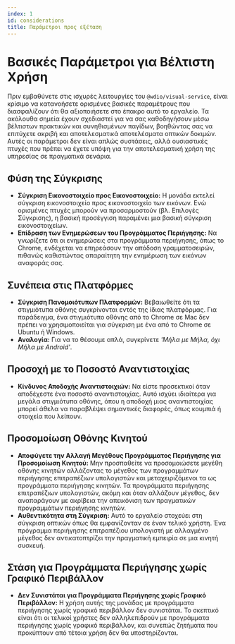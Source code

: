 ```yaml
---
index: 1
id: considerations
title: Παράμετροι προς εξέταση
---
```


# Βασικές Παράμετροι για Βέλτιστη Χρήση

Πριν εμβαθύνετε στις ισχυρές λειτουργίες του `@wdio/visual-service`, είναι κρίσιμο να κατανοήσετε ορισμένες βασικές παραμέτρους που διασφαλίζουν ότι θα αξιοποιήσετε στο έπακρο αυτό το εργαλείο. Τα ακόλουθα σημεία έχουν σχεδιαστεί για να σας καθοδηγήσουν μέσω βέλτιστων πρακτικών και συνηθισμένων παγίδων, βοηθώντας σας να επιτύχετε ακριβή και αποτελεσματικά αποτελέσματα οπτικών δοκιμών. Αυτές οι παράμετροι δεν είναι απλώς συστάσεις, αλλά ουσιαστικές πτυχές που πρέπει να έχετε υπόψη για την αποτελεσματική χρήση της υπηρεσίας σε πραγματικά σενάρια.

## Φύση της Σύγκρισης

-   **Σύγκριση Εικονοστοιχείο προς Εικονοστοιχείο:** Η μονάδα εκτελεί σύγκριση εικονοστοιχείο προς εικονοστοιχείο των εικόνων. Ενώ ορισμένες πτυχές μπορούν να προσαρμοστούν (βλ. Επιλογές Σύγκρισης), η βασική προσέγγιση παραμένει μια βασική σύγκριση εικονοστοιχείων.
-   **Επίδραση των Ενημερώσεων του Προγράμματος Περιήγησης:** Να γνωρίζετε ότι οι ενημερώσεις στα προγράμματα περιήγησης, όπως το Chrome, ενδέχεται να επηρεάσουν την απόδοση γραμματοσειρών, πιθανώς καθιστώντας απαραίτητη την ενημέρωση των εικόνων αναφοράς σας.

## Συνέπεια στις Πλατφόρμες

-   **Σύγκριση Πανομοιότυπων Πλατφορμών:** Βεβαιωθείτε ότι τα στιγμιότυπα οθόνης συγκρίνονται εντός της ίδιας πλατφόρμας. Για παράδειγμα, ένα στιγμιότυπο οθόνης από το Chrome σε Mac δεν πρέπει να χρησιμοποιείται για σύγκριση με ένα από το Chrome σε Ubuntu ή Windows.
-   **Αναλογία:** Για να το θέσουμε απλά, συγκρίνετε _'Μήλα με Μήλα, όχι Μήλα με Android'_.

## Προσοχή με το Ποσοστό Αναντιστοιχίας

-   **Κίνδυνος Αποδοχής Αναντιστοιχιών:** Να είστε προσεκτικοί όταν αποδέχεστε ένα ποσοστό αναντιστοιχίας. Αυτό ισχύει ιδιαίτερα για μεγάλα στιγμιότυπα οθόνης, όπου η αποδοχή μιας αναντιστοιχίας μπορεί άθελα να παραβλέψει σημαντικές διαφορές, όπως κουμπιά ή στοιχεία που λείπουν.

## Προσομοίωση Οθόνης Κινητού

-   **Αποφύγετε την Αλλαγή Μεγέθους Προγράμματος Περιήγησης για Προσομοίωση Κινητού:** Μην προσπαθείτε να προσομοιώσετε μεγέθη οθόνης κινητών αλλάζοντας το μέγεθος των προγραμμάτων περιήγησης επιτραπέζιων υπολογιστών και μεταχειριζόμενοι τα ως προγράμματα περιήγησης κινητών. Τα προγράμματα περιήγησης επιτραπέζιων υπολογιστών, ακόμη και όταν αλλάζουν μέγεθος, δεν αναπαράγουν με ακρίβεια την απεικόνιση των πραγματικών προγραμμάτων περιήγησης κινητών.
-   **Αυθεντικότητα στη Σύγκριση:** Αυτό το εργαλείο στοχεύει στη σύγκριση οπτικών όπως θα εμφανίζονταν σε έναν τελικό χρήστη. Ένα πρόγραμμα περιήγησης επιτραπέζιου υπολογιστή με αλλαγμένο μέγεθος δεν αντικατοπτρίζει την πραγματική εμπειρία σε μια κινητή συσκευή.

## Στάση για Προγράμματα Περιήγησης χωρίς Γραφικό Περιβάλλον

-   **Δεν Συνιστάται για Προγράμματα Περιήγησης χωρίς Γραφικό Περιβάλλον:** Η χρήση αυτής της μονάδας με προγράμματα περιήγησης χωρίς γραφικό περιβάλλον δεν συνιστάται. Το σκεπτικό είναι ότι οι τελικοί χρήστες δεν αλληλεπιδρούν με προγράμματα περιήγησης χωρίς γραφικό περιβάλλον, και συνεπώς ζητήματα που προκύπτουν από τέτοια χρήση δεν θα υποστηρίζονται.